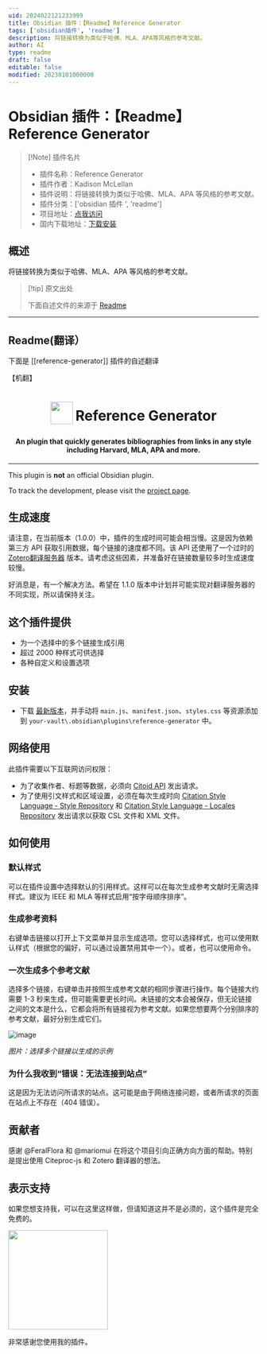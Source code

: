 ```yaml
---
uid: 2024022121233999
title: Obsidian 插件：【Readme】Reference Generator
tags: ['obsidian插件', 'readme']
description: 将链接转换为类似于哈佛、MLA、APA等风格的参考文献。
author: AI
type: readme
draft: false
editable: false
modified: 20230101000000
---
```


# Obsidian 插件：【Readme】Reference Generator

> [!Note] 插件名片
> - 插件名称：Reference Generator
> - 插件作者：Kadison McLellan
> - 插件说明：将链接转换为类似于哈佛、MLA、APA 等风格的参考文献。
> - 插件分类：['obsidian 插件 ', 'readme']
> - 项目地址：[点我访问](https://github.com/kadisonm/obsidian-reference-generator)
> - 国内下载地址：[下载安装](https://pkmer.cn/products/plugin/pluginMarket/?reference-generator)

## 概述

将链接转换为类似于哈佛、MLA、APA 等风格的参考文献。

> [!tip] 原文出处
>
>下面自述文件的来源于 [Readme](https://ghproxy.net/https://raw.githubusercontent.com/kadisonm/obsidian-reference-generator/master/README.md)

---

## Readme(翻译）

下面是 [[reference-generator]] 插件的自述翻译

【机翻】

<h1 align="center">
<sub>
<img src="https://github.com/kadisonm/obsidian-reference-generator/assets/134670047/d8b5fa31-7ba8-47c1-b1ca-aeecf52f3568" width="45">
</sub>
Reference Generator
</h1>

<h4 align="center">An plugin that quickly generates bibliographies from links in any style including Harvard, MLA, APA and more.</h4>

---

This plugin is **not** an official Obsidian plugin.

To track the development, please visit the [project page](https://github.com/users/kadisonm/projects/2/).

## 生成速度

请注意，在当前版本（1.0.0）中，插件的生成时间可能会相当慢。这是因为依赖第三方 API 获取引用数据，每个链接的速度都不同。该 API 还使用了一个过时的 [Zotero翻译服务器](https://github.com/zotero/translation-server) 版本。请考虑这些因素，并准备好在链接数量较多时生成速度较慢。

好消息是，有一个解决方法。希望在 1.1.0 版本中计划并可能实现对翻译服务器的不同实现，所以请保持关注。

## 这个插件提供

- 为一个选择中的多个链接生成引用
- 超过 2000 种样式可供选择
- 各种自定义和设置选项

## 安装

- 下载 [最新版本](https://github.com/kadisonm/obsidian-reference-generator/releases)，并手动将 `main.js`、`manifest.json`、`styles.css` 等资源添加到 `your-vault\.obsidian\plugins\reference-generator` 中。

## 网络使用

此插件需要以下互联网访问权限：

- 为了收集作者、标题等数据，必须向 [Citoid API](https://www.mediawiki.org/wiki/Citoid/API) 发出请求。
- 为了使用引文样式和区域设置，必须在每次生成时向 [Citation Style Language - Style Repository](https://github.com/citation-style-language/styles) 和 [Citation Style Language - Locales Repository](https://github.com/citation-style-language/locales) 发出请求以获取 CSL 文件和 XML 文件。

## 如何使用

### 默认样式

可以在插件设置中选择默认的引用样式。这样可以在每次生成参考文献时无需选择样式。建议为 IEEE 和 MLA 等样式启用“按字母顺序排序”。

### 生成参考资料

右键单击链接以打开上下文菜单并显示生成选项。您可以选择样式，也可以使用默认样式（根据您的偏好，可以通过设置禁用其中一个）。或者，也可以使用命令。

### 一次生成多个参考文献

选择多个链接，右键单击并按照生成参考文献的相同步骤进行操作。每个链接大约需要 1-3 秒来生成，但可能需要更长时间。未链接的文本会被保存，但无论链接之间的文本是什么，它都会将所有链接视为参考文献。如果您想要两个分别排序的参考文献，最好分别生成它们。

![image](https://cdn.pkmer.cn/covers/reference-generator_1_0.png!pkmer)

*图片：选择多个链接以生成的示例*

### 为什么我收到“错误：无法连接到站点”

这是因为无法访问所请求的站点。这可能是由于网络连接问题，或者所请求的页面在站点上不存在（404 错误）。

## 贡献者

感谢 @FeralFlora 和 @mariomui 在将这个项目引向正确方向方面的帮助。特别是提出使用 Citeproc-js 和 Zotero 翻译器的想法。

## 表示支持

如果您想支持我，可以在这里这样做，但请知道这并不是必须的，这个插件是完全免费的。

[<img src="https://github.com/kadisonm/obsidian-reference-generator/assets/134670047/826ead37-1265-42b1-b171-928d1e17035f" width="200">](https://www.buymeacoffee.com/kadisonm)

非常感谢您使用我的插件。
